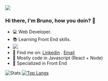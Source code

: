 <img src="https://github.com/pr2tik1/pr2tik1/blob/master/IMAGE-BRUNO-FERNANDES">

### Hi there, I'm Bruno, how you doin? 👋

- 💻 Web Developer.
- 📚 Learning Front End skills.
- <img src="{https://img.shields.io/badge/Gmail-D14836?style=for-the-badge&logo=gmail&logoColor=white}" />
- 📧 Find me on: [Linkedin](https://www.linkedin.com/in/bruno-fernandes-27b55b210/) . [Email](brunofernandes.job@gmail.com)
- 🧰 Mostly code in Javascript (React + Node)
- 💪 Specialized in Front End

![Stats](https://github-readme-stats.vercel.app/api?username=brunofernandes23&show_icons=true&theme=tokyonight)
[![Top Langs](https://github-readme-stats.vercel.app/api/top-langs/?username=brunofernandes23)](https://github.com/brunofernandes23/github-readme-stats)





